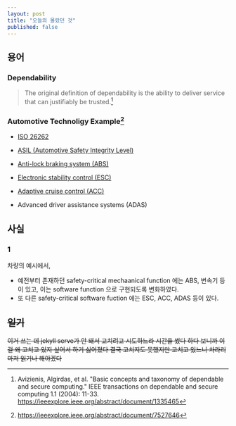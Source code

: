 ```yaml
---
layout: post
title: "오늘의 몰랐던 것"
published: false
---
```


## 용어

### Dependability

> The original definition of dependability is the ability to deliver service that can justifiably be trusted.[^1]

[^1]: Avizienis, Algirdas, et al. "Basic concepts and taxonomy of dependable and secure computing." IEEE transactions on dependable and secure computing 1.1 (2004): 11-33. <https://ieeexplore.ieee.org/abstract/document/1335465>

### Automotive Technoligy Example[^2]

* [ISO 26262](https://ko.wikipedia.org/wiki/ISO_26262)
* [ASIL (Automotive Safety Integrity Level)](https://en.wikipedia.org/wiki/Automotive_Safety_Integrity_Level)

* [Anti-lock braking system (ABS)](https://en.wikipedia.org/wiki/Anti-lock_braking_system)
* [Electronic stability control (ESC)](https://en.wikipedia.org/wiki/Electronic_stability_control)
* [Adaptive cruise control (ACC)](https://en.wikipedia.org/wiki/Adaptive_cruise_control)
* Advanced driver assistance systems (ADAS)

[^2]: <https://ieeexplore.ieee.org/abstract/document/7527646>

## 사실

### 1

차량의 예시에서,

* 예전부터 존재하던 safety-critical mechaanical function 에는 ABS, 변속기 등이 있고, 이는 software function 으로 구현되도록 변화하였다.
* 또 다른 safety-critical software fuction 에는 ESC, ACC, ADAS 등이 있다.

## ~~일기~~

~~이거 쓰는 데 jekyll serve가 안 돼서 고치려고 시도하느라 시간을 썼다 하다 보니까 이걸 왜 고치고 있지 싶어서 하기 싫어졌다 결국 고치지도 못했지만 고치고 있느니 차라리 마저 읽기나 해야겠다~~
